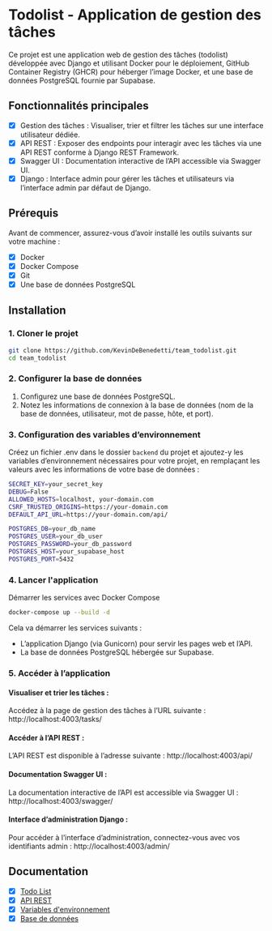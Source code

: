 # Todolist - Application de gestion des tâches
 
Ce projet est une application web de gestion des tâches (todolist) développée avec Django et utilisant Docker pour le déploiement, GitHub Container Registry (GHCR) pour héberger l’image Docker, et une base de données PostgreSQL fournie par Supabase.

## Fonctionnalités principales

- [x] Gestion des tâches : Visualiser, trier et filtrer les tâches sur une interface utilisateur dédiée.
- [x] API REST : Exposer des endpoints pour interagir avec les tâches via une API REST conforme à Django REST Framework.
- [x] Swagger UI : Documentation interactive de l’API accessible via Swagger UI.
- [x] Django : Interface admin pour gérer les tâches et utilisateurs via l’interface admin par défaut de Django.

## Prérequis

Avant de commencer, assurez-vous d’avoir installé les outils suivants sur votre machine :

- [x] Docker
- [x] Docker Compose
- [x] Git
- [x] Une base de données PostgreSQL

## Installation

### 1. Cloner le projet

```bash
git clone https://github.com/KevinDeBenedetti/team_todolist.git
cd team_todolist
```

### 2. Configurer la base de données

1.	Configurez une base de données PostgreSQL.
3.	Notez les informations de connexion à la base de données (nom de la base de données, utilisateur, mot de passe, hôte, et port).

### 3. Configuration des variables d’environnement

Créez un fichier .env dans le dossier `backend` du projet et ajoutez-y les variables d’environnement nécessaires pour votre projet, en remplaçant les valeurs avec les informations de votre base de données :

```bash
SECRET_KEY=your_secret_key
DEBUG=False
ALLOWED_HOSTS=localhost, your-domain.com
CSRF_TRUSTED_ORIGINS=https://your-domain.com
DEFAULT_API_URL=https://your-domain.com/api/

POSTGRES_DB=your_db_name
POSTGRES_USER=your_db_user
POSTGRES_PASSWORD=your_db_password
POSTGRES_HOST=your_supabase_host
POSTGRES_PORT=5432
```

### 4. Lancer l'application

Démarrer les services avec Docker Compose

```bash
docker-compose up --build -d
```

Cela va démarrer les services suivants :

- L’application Django (via Gunicorn) pour servir les pages web et l’API.
- La base de données PostgreSQL hébergée sur Supabase.

### 5. Accéder à l’application

#### Visualiser et trier les tâches : 

Accédez à la page de gestion des tâches à l’URL suivante : http://localhost:4003/tasks/

#### Accéder à l’API REST : 

L’API REST est disponible à l’adresse suivante : http://localhost:4003/api/

#### Documentation Swagger UI :

La documentation interactive de l’API est accessible via Swagger UI : http://localhost:4003/swagger/

#### Interface d’administration Django :

Pour accéder à l’interface d’administration, connectez-vous avec vos identifiants admin : http://localhost:4003/admin/

## Documentation

- [x] [Todo List](https://kevindebenedetti.github.io/documentation/django/todolist/)
- [x] [API REST](http://localhost:4321/documentation/django/api-rest/)
- [x] [Variables d'environnement](https://kevindebenedetti.github.io/documentation/django/env/)
- [x] [Base de données](https://kevindebenedetti.github.io/documentation/django/database/)
